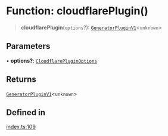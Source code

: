 # Function: cloudflarePlugin()

> **cloudflarePlugin**(`options`?): [`GeneratorPluginV1`](../../generator/interfaces/GeneratorPluginV1.md)\<`unknown`\>

## Parameters

• **options?**: [`CloudflarePluginOptions`](../interfaces/CloudflarePluginOptions.md)

## Returns

[`GeneratorPluginV1`](../../generator/interfaces/GeneratorPluginV1.md)\<`unknown`\>

## Defined in

[index.ts:109](https://github.com/andreisergiu98/baeta/blob/4c16a2c8fa14b6d48e42b6a2c2893542bd64b987/packages/plugin-cloudflare/index.ts#L109)

